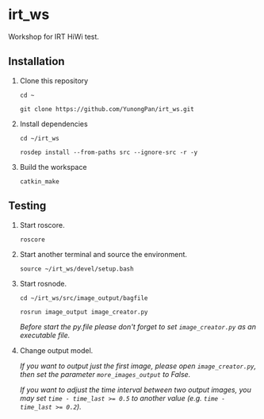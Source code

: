 # irt_ws
Workshop for IRT HiWi test.

## Installation
1. Clone this repository  
  
	`cd ~`  
  
	`git clone https://github.com/YunongPan/irt_ws.git`  
  
2. Install dependencies  
  
	`cd ~/irt_ws`  
  
	`rosdep install --from-paths src --ignore-src -r -y`  
  
3. Build the workspace  
  
	`catkin_make`  
  
	
## Testing
1. Start roscore.
  
	`roscore`  
  
2. Start another terminal and source the environment.
  
	`source ~/irt_ws/devel/setup.bash`  
  
3. Start rosnode.
  
	`cd ~/irt_ws/src/image_output/bagfile`  
  
  	`rosrun image_output image_creator.py`  
  
  	*Before start the py.file please don't forget to set `image_creator.py` as an executable file.*  
  
4. Change output model.  
  
	*If you want to output just the first image, please open `image_creator.py`, then set the parameter `more_images_output`  to False.*  
  
	*If you want to adjust the time interval between two output images, you may set `time - time_last >= 0.5` to another value (e.g. `time - time_last >= 0.2`).* 
	  
  
